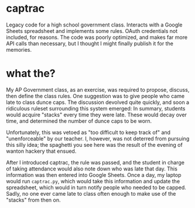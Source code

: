 # captrac
 Legacy code for a high school government class. Interacts with a Google Sheets spreadsheet and implements some rules. OAuth credentials not included, for reasons. The code was poorly optimized, and makes far more API calls than necessary, but I thought I might finally publish it for the memories.
 
# what the?
My AP Government class, as an exercise, was required to propose, discuss, then define the class rules. One suggestion was to give people who came late to class dunce caps. The discussion devolved quite quickly, and soon a ridiculous ruleset surrounding this system emerged: In summary, students would acquire "stacks" every time they were late. These would decay over time, and determined the number of dunce caps to be worn.

Unfortunately, this was vetoed as "too difficult to keep track of" and "unenforceable" by our teacher. I, however, was not deterred from pursuing this silly idea; the spaghetti you see here was the result of the evening of wanton hackery that ensued.

After I introduced captrac, the rule was passed, and the student in charge of taking attendance would also note down who was late that day. This information was then entered into Google Sheets. Once a day, my laptop would run `captrac.py`, which would take this information and update the spreadsheet, which would in turn notify people who needed to be capped. Sadly, no one ever came late to class often enough to make use of the "stacks" from then on.
